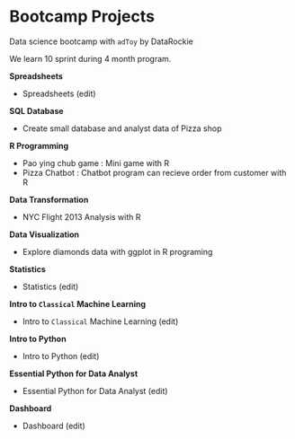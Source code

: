 # Bootcamp Projects

Data science bootcamp with `adToy` by DataRockie

We learn 10 sprint during 4 month program.

**Spreadsheets**
- Spreadsheets (edit)

**SQL Database**
- Create small database and analyst data of Pizza shop

**R Programming**
- Pao ying chub game : Mini game with R
- Pizza Chatbot : Chatbot program can recieve order from customer with R

**Data Transformation**
- NYC Flight 2013 Analysis with R

**Data Visualization**
- Explore diamonds data with ggplot in R programing

**Statistics**
- Statistics (edit)

**Intro to `Classical` Machine Learning**
- Intro to `Classical` Machine Learning (edit)

**Intro to Python**
- Intro to Python (edit)

**Essential Python for Data Analyst**
- Essential Python for Data Analyst (edit)

**Dashboard**
- Dashboard (edit)

